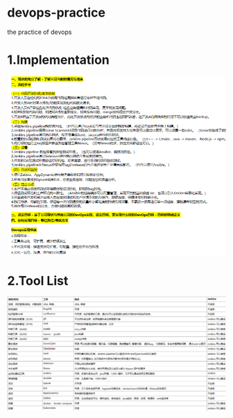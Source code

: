 # devops-practice
the practice of devops 

# 1.Implementation
<img src="./plan.png"  />

# 2.Tool List
<img src="./tool-list.png"  />
